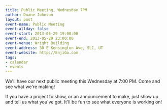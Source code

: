 ```yaml
---
title: Public Meeting, Wednesday 7PM
author: Duane Johnson
layout: post
event-name: Public Meeting
event-allday: false
event-start: 2013-05-29 19:00:00
event-end: 2013-05-29 23:00:00
event-venue: Wright Building
event-address: 30 E Kensington Ave, SLC, UT
event-website: http://EnjiGo.com
tags:
- calendar
- events
---
```


We'll have our next public meeting this Wednesday at 7:00 PM. Come and see what we're making!

If you have a project to show, or an announcement to make, just show up and tell us what you've got. It'll be fun to see what everyone is working on!

